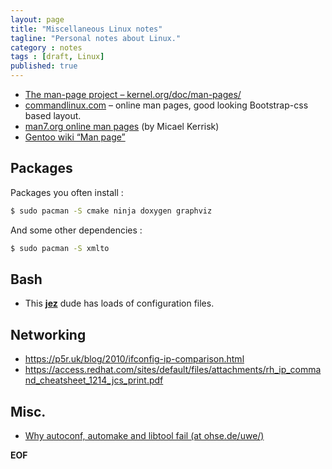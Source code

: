 ```yaml
---
layout: page
title: "Miscellaneous Linux notes"
tagline: "Personal notes about Linux."
category : notes
tags : [draft, Linux]
published: true
---
```


* [The man-page project &ndash; kernel.org/doc/man-pages/](https://www.kernel.org/doc/man-pages/)
* [commandlinux.com](https://www.commandlinux.com/) – online man pages, good looking Bootstrap-css based layout.
* [man7.org online man pages](http://man7.org/linux/man-pages/index.html) (by Micael Kerrisk)
* [Gentoo wiki “Man page”](https://wiki.gentoo.org/wiki/Man_page/Navigate)

## Packages

Packages you often install :

```bash
$ sudo pacman -S cmake ninja doxygen graphviz
```

And some other dependencies :

```bash
$ sudo pacman -S xmlto
```

## Bash

* This [__jez__](https://github.com/jez/dotfiles) dude has loads of configuration files.

## Networking

* <https://p5r.uk/blog/2010/ifconfig-ip-comparison.html>
* <https://access.redhat.com/sites/default/files/attachments/rh_ip_command_cheatsheet_1214_jcs_print.pdf>

## Misc.

* [Why autoconf, automake and libtool fail (at ohse.de/uwe/)](https://ohse.de/uwe/articles/aal.html)

__EOF__
